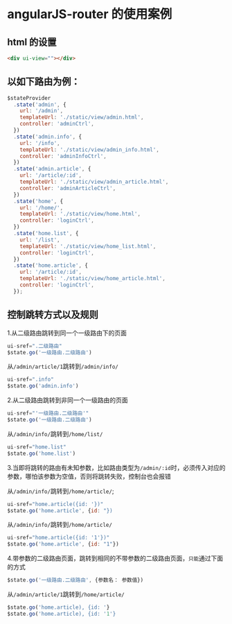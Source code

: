 # angularJS-router 的使用案例

## html 的设置

```html
<div ui-view=""></div>
```

## 以如下路由为例：

```js
$stateProvider
  .state('admin', {
    url: '/admin',
    templateUrl: './static/view/admin.html',
    controller: 'adminCtrl',
  })
  .state('admin.info', {
    url: '/info',
    templateUrl: './static/view/admin_info.html',
    controller: 'adminInfoCtrl',
  })
  .state('admin.article', {
    url: '/article/:id',
    templateUrl: './static/view/admin_article.html',
    controller: 'adminArticleCtrl',
  })
  .state('home', {
    url: '/home/',
    templateUrl: './static/view/home.html',
    controller: 'loginCtrl',
  })
  .state('home.list', {
    url: '/list',
    templateUrl: './static/view/home_list.html',
    controller: 'loginCtrl',
  })
  .state('home.article', {
    url: '/article/:id',
    templateUrl: './static/view/home_article.html',
    controller: 'loginCtrl',
  });
```

## 控制跳转方式以及规则

1.从二级路由跳转到同一个一级路由下的页面

```js
ui-sref=".二级路由"
$state.go('一级路由.二级路由')
```

从`/admin/article/1`跳转到`/admin/info/`

```js
ui-sref=".info"
$state.go('admin.info')
```

2.从二级路由跳转到非同一个一级路由的页面

```js
ui-sref="'一级路由.二级路由'"
$state.go('一级路由.二级路由')
```

从`/admin/info/`跳转到`/home/list/`

```js
ui-sref="home.list"
$state.go('home.list')
```

3.当即将跳转的路由有未知参数，比如路由类型为`/admin/:id`时，必须传入对应的参数，哪怕该参数为空值，否则将跳转失败，控制台也会报错

从`/admin/info/`跳转到`/home/article/`;

```js
ui-sref="home.article({id: '})"
$state.go('home.article', {id: "})
```

从`/admin/info/`跳转到`/home/article/`

```js
ui-sref="home.article({id: '1'})"
$state.go('home.article', {id: "1"})
```

4.带参数的二级路由页面，跳转到相同的不带参数的二级路由页面，`只能`通过下面的方式

```js
$state.go('一级路由.二级路由', {参数名： 参数值})
```

从`/admin/article/1`跳转到`/home/article/`

```js
$state.go('home.article), {id: '}
$state.go('home.article), {id: '1'}
```
